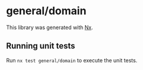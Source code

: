 # general/domain

This library was generated with [Nx](https://nx.dev).

## Running unit tests

Run `nx test general/domain` to execute the unit tests.
